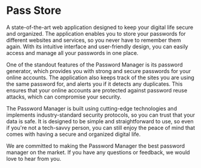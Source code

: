 # Pass Store


A state-of-the-art web application designed to keep your digital life secure and organized. The application enables you to store your passwords for different websites and services, so you never have to remember them again. With its intuitive interface and user-friendly design, you can easily access and manage all your passwords in one place.

One of the standout features of the Password Manager is its password generator, which provides you with strong and secure passwords for your online accounts. The application also keeps track of the sites you are using the same password for, and alerts you if it detects any duplicates. This ensures that your online accounts are protected against password reuse attacks, which can compromise your security.

The Password Manager is built using cutting-edge technologies and implements industry-standard security protocols, so you can trust that your data is safe. It is designed to be simple and straightforward to use, so even if you're not a tech-savvy person, you can still enjoy the peace of mind that comes with having a secure and organized digital life.

We are committed to making the Password Manager the best password manager on the market. If you have any questions or feedback, we would love to hear from you.
